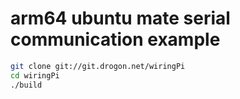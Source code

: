 # arm64 ubuntu mate serial communication example
```bash
git clone git://git.drogon.net/wiringPi  
cd wiringPi  
./build
``` 


